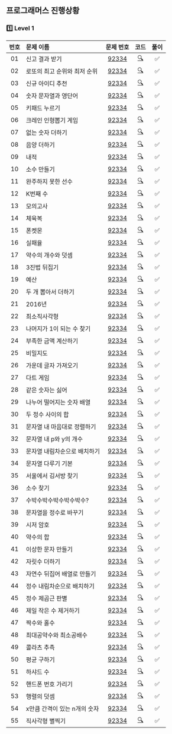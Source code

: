## 프로그래머스 진행상황
### 1️⃣ Level 1
| **번호** | **문제 이름**            | **문제 번호** | **코드**  | **풀이**  |
|:--:|:------------------|:-------:|:-----:|:-----:|
| 01 | 신고 결과 받기         | [92334](https://programmers.co.kr/learn/courses/30/lessons/92334) | [🔍](./Level_1/92334.py)   | ✅   |
| 02 | 로또의 최고 순위와 최저 순위 | [92334](https://programmers.co.kr/learn/courses/30/lessons/92334) | [🔍](./Level_1/92334.py)   | ✅   |
| 03 | 신규 아이디 추천        | [92334](https://programmers.co.kr/learn/courses/30/lessons/92334) | [🔍](./Level_1/92334.py)   | ✅   |
| 04 | 숫자 문자열과 영단어      | [92334](https://programmers.co.kr/learn/courses/30/lessons/92334) |  [🔍](./Level_1/92334.py)  | ✅   |
| 05 | 키패드 누르기      |[92334](https://programmers.co.kr/learn/courses/30/lessons/92334)  | [🔍](./Level_1/92334.py)   | ✅   |
| 06 | 크레인 인형뽑기 게임      | [92334](https://programmers.co.kr/learn/courses/30/lessons/92334) |   [🔍](./Level_1/92334.py) | ✅   |
| 07 | 없는 숫자 더하기      | [92334](https://programmers.co.kr/learn/courses/30/lessons/92334) | [🔍](./Level_1/92334.py)  | ✅   |
| 08 | 음양 더하기      | [92334](https://programmers.co.kr/learn/courses/30/lessons/92334) | [🔍](./Level_1/92334.py)   | ✅   |
| 09 | 내적      | [92334](https://programmers.co.kr/learn/courses/30/lessons/92334) |  [🔍](./Level_1/92334.py)  | ✅   |
| 10 | 소수 만들기      | [92334](https://programmers.co.kr/learn/courses/30/lessons/92334) |[🔍](./Level_1/92334.py)    | ✅   |
| 11 | 완주하지 못한 선수      | [92334](https://programmers.co.kr/learn/courses/30/lessons/92334) |  [🔍](./Level_1/92334.py)  | ✅   |
| 12 | K번째 수      |[92334](https://programmers.co.kr/learn/courses/30/lessons/92334)  |  [🔍](./Level_1/92334.py)  | ✅   |
| 13 | 모의고사      | [92334](https://programmers.co.kr/learn/courses/30/lessons/92334) |  [🔍](./Level_1/92334.py)  | ✅   |
| 14 | 체육복      |  [92334](https://programmers.co.kr/learn/courses/30/lessons/92334)| [🔍](./Level_1/92334.py)   | ✅   |
| 15 | 폰켓몬      | [92334](https://programmers.co.kr/learn/courses/30/lessons/92334) | [🔍](./Level_1/92334.py)   | ✅   |
| 16 | 실패율      | [92334](https://programmers.co.kr/learn/courses/30/lessons/92334) |  [🔍](./Level_1/92334.py)  | ✅   |
| 17 | 약수의 개수와 덧셈      | [92334](https://programmers.co.kr/learn/courses/30/lessons/92334) | [🔍](./Level_1/92334.py)   | ✅   |
| 18 | 3진법 뒤집기      | [92334](https://programmers.co.kr/learn/courses/30/lessons/92334) | [🔍](./Level_1/92334.py)   | ✅   |
| 19 | 예산      | [92334](https://programmers.co.kr/learn/courses/30/lessons/92334) | [🔍](./Level_1/92334.py)   | ✅   |
| 20 | 두 개 뽑아서 더하기      | [92334](https://programmers.co.kr/learn/courses/30/lessons/92334) | [🔍](./Level_1/92334.py)   | ✅   |
| 21 | 2016년      | [92334](https://programmers.co.kr/learn/courses/30/lessons/92334) | [🔍](./Level_1/92334.py)   | ✅   |
| 22 | 최소직사각형      | [92334](https://programmers.co.kr/learn/courses/30/lessons/92334) | [🔍](./Level_1/92334.py)   | ✅   |
| 23 | 나머지가 1이 되는 수 찾기      | [92334](https://programmers.co.kr/learn/courses/30/lessons/92334) | [🔍](./Level_1/92334.py)   | ✅   |
| 24 | 부족한 금액 계산하기      | [92334](https://programmers.co.kr/learn/courses/30/lessons/92334) | [🔍](./Level_1/92334.py)   | ✅   |
| 25 | 비밀지도      | [92334](https://programmers.co.kr/learn/courses/30/lessons/92334) | [🔍](./Level_1/92334.py)   | ✅   |
| 26 | 가운데 글자 가져오기      | [92334](https://programmers.co.kr/learn/courses/30/lessons/92334) | [🔍](./Level_1/92334.py)   | ✅   |
| 27 | 다트 게임      | [92334](https://programmers.co.kr/learn/courses/30/lessons/92334) | [🔍](./Level_1/92334.py)   | ✅   |
| 28 | 같은 숫자는 싫어      | [92334](https://programmers.co.kr/learn/courses/30/lessons/92334) | [🔍](./Level_1/92334.py)   | ✅   |
| 29 | 나누어 떨어지는 숫자 배열      | [92334](https://programmers.co.kr/learn/courses/30/lessons/92334) | [🔍](./Level_1/92334.py)   | ✅   |
| 30 | 두 정수 사이의 합      | [92334](https://programmers.co.kr/learn/courses/30/lessons/92334) | [🔍](./Level_1/92334.py)   | ✅   |
| 31 | 문자열 내 마음대로 정렬하기      | [92334](https://programmers.co.kr/learn/courses/30/lessons/92334) | [🔍](./Level_1/92334.py)   | ✅   |
| 32 | 문자열 내 p와 y의 개수      | [92334](https://programmers.co.kr/learn/courses/30/lessons/92334) | [🔍](./Level_1/92334.py)   | ✅   |
| 33 | 문자열 내림차순으로 배치하기      | [92334](https://programmers.co.kr/learn/courses/30/lessons/92334) | [🔍](./Level_1/92334.py)   | ✅   |
| 34 | 문자열 다루기 기본      | [92334](https://programmers.co.kr/learn/courses/30/lessons/92334) | [🔍](./Level_1/92334.py)   | ✅   |
| 35 | 서울에서 김서방 찾기      | [92334](https://programmers.co.kr/learn/courses/30/lessons/92334) | [🔍](./Level_1/92334.py)   | ✅   |
| 36 | 소수 찾기      | [92334](https://programmers.co.kr/learn/courses/30/lessons/92334) | [🔍](./Level_1/92334.py)   | ✅   |
| 37 | 수박수박수박수박수박수?      | [92334](https://programmers.co.kr/learn/courses/30/lessons/92334) | [🔍](./Level_1/92334.py)   | ✅   |
| 38 | 문자열을 정수로 바꾸기      | [92334](https://programmers.co.kr/learn/courses/30/lessons/92334) | [🔍](./Level_1/92334.py)   | ✅   |
| 39 | 시저 암호      | [92334](https://programmers.co.kr/learn/courses/30/lessons/92334) | [🔍](./Level_1/92334.py)   | ✅   |
| 40 | 약수의 합      | [92334](https://programmers.co.kr/learn/courses/30/lessons/92334) | [🔍](./Level_1/92334.py)   | ✅   |
| 41 | 이상한 문자 만들기      | [92334](https://programmers.co.kr/learn/courses/30/lessons/92334) | [🔍](./Level_1/92334.py)   | ✅   |
| 42 | 자릿수 더하기      | [92334](https://programmers.co.kr/learn/courses/30/lessons/92334) | [🔍](./Level_1/92334.py)   | ✅   |
| 43 | 자연수 뒤집어 배열로 만들기      | [92334](https://programmers.co.kr/learn/courses/30/lessons/92334) | [🔍](./Level_1/92334.py)   | ✅   |
| 44 | 정수 내림차순으로 배치하기      | [92334](https://programmers.co.kr/learn/courses/30/lessons/92334) | [🔍](./Level_1/92334.py)   | ✅   |
| 45 | 정수 제곱근 판별      | [92334](https://programmers.co.kr/learn/courses/30/lessons/92334) | [🔍](./Level_1/92334.py)   | ✅   |
| 46 | 제일 작은 수 제거하기      | [92334](https://programmers.co.kr/learn/courses/30/lessons/92334) | [🔍](./Level_1/92334.py)   | ✅   |
| 47 | 짝수와 홀수      | [92334](https://programmers.co.kr/learn/courses/30/lessons/92334) | [🔍](./Level_1/92334.py)   | ✅   |
| 48 | 최대공약수와 최소공배수      | [92334](https://programmers.co.kr/learn/courses/30/lessons/92334) | [🔍](./Level_1/92334.py)   | ✅   |
| 49 | 콜라츠 추측      | [92334](https://programmers.co.kr/learn/courses/30/lessons/92334) | [🔍](./Level_1/92334.py)   | ✅   |
| 50 | 평균 구하기      | [92334](https://programmers.co.kr/learn/courses/30/lessons/92334) | [🔍](./Level_1/92334.py)   | ✅   |
| 51 | 하샤드 수      | [92334](https://programmers.co.kr/learn/courses/30/lessons/92334) | [🔍](./Level_1/92334.py)   | ✅   |
| 52 | 핸드폰 번호 가리기      | [92334](https://programmers.co.kr/learn/courses/30/lessons/92334) | [🔍](./Level_1/92334.py)   | ✅   |
| 53 | 행렬의 덧셈      | [92334](https://programmers.co.kr/learn/courses/30/lessons/92334) | [🔍](./Level_1/92334.py)   | ✅   |
| 54 | x만큼 간격이 있는 n개의 숫자      | [92334](https://programmers.co.kr/learn/courses/30/lessons/92334) | [🔍](./Level_1/92334.py)   | ✅   |
| 55 | 직사각형 별찍기      | [92334](https://programmers.co.kr/learn/courses/30/lessons/92334) | [🔍](./Level_1/92334.py)   | ✅   |
